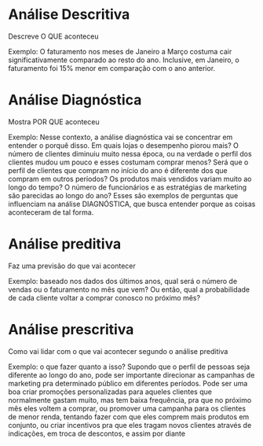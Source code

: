 # Análise Descritiva

Descreve O QUE aconteceu

Exemplo: O faturamento nos meses de Janeiro a Março costuma cair significativamente comparado ao resto do ano. Inclusive, em Janeiro, o faturamento foi 15% menor em comparação com o ano anterior.

# Análise Diagnóstica

Mostra POR QUE aconteceu

Exemplo: Nesse contexto, a análise diagnóstica vai se concentrar em entender o porquê disso. Em quais lojas o desempenho piorou mais? O número de clientes diminuiu muito nessa época, ou na verdade o perfil dos clientes mudou um pouco e esses costumam comprar menos? Será que o perfil de clientes que compram no início do ano é diferente dos que compram em outros períodos? Os produtos mais vendidos variam muito ao longo do tempo? O número de funcionários e as estratégias de marketing são parecidas ao longo do ano? Esses são exemplos de perguntas que influenciam na análise DIAGNÓSTICA, que busca entender porque as coisas aconteceram de tal forma. 

# Análise preditiva

Faz uma previsão do que vai acontecer

Exemplo: baseado nos dados dos últimos anos, qual será o número de vendas ou o faturamento no mês que vem? Ou então, qual a probabilidade de cada cliente voltar a comprar conosco no próximo mês?

# Análise prescritiva

Como vai lidar com o que vai acontecer segundo o análise preditiva

Exemplo: o que fazer quanto a isso? Supondo que o perfil de pessoas seja diferente ao longo do ano, pode ser importante direcionar as campanhas de marketing pra determinado público em diferentes períodos. Pode ser uma boa criar promoções personalizadas para aqueles clientes que normalmente gastam muito, mas tem baixa frequência, pra que no próximo mês eles voltem a comprar, ou promover uma campanha para os clientes de menor renda, tentando fazer com que eles comprem mais produtos em conjunto, ou criar incentivos pra que eles tragam novos clientes através de indicações, em troca de descontos, e assim por diante
